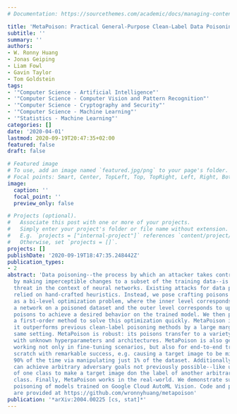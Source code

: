 ```yaml
---
# Documentation: https://sourcethemes.com/academic/docs/managing-content/

title: 'MetaPoison: Practical General-Purpose Clean-Label Data Poisoning'
subtitle: ''
summary: ''
authors:
- W. Ronny Huang
- Jonas Geiping
- Liam Fowl
- Gavin Taylor
- Tom Goldstein
tags:
- '"Computer Science - Artificial Intelligence"'
- '"Computer Science - Computer Vision and Pattern Recognition"'
- '"Computer Science - Cryptography and Security"'
- '"Computer Science - Machine Learning"'
- '"Statistics - Machine Learning"'
categories: []
date: '2020-04-01'
lastmod: 2020-09-19T20:47:35+02:00
featured: false
draft: false

# Featured image
# To use, add an image named `featured.jpg/png` to your page's folder.
# Focal points: Smart, Center, TopLeft, Top, TopRight, Left, Right, BottomLeft, Bottom, BottomRight.
image:
  caption: ''
  focal_point: ''
  preview_only: false

# Projects (optional).
#   Associate this post with one or more of your projects.
#   Simply enter your project's folder or file name without extension.
#   E.g. `projects = ["internal-project"]` references `content/project/deep-learning/index.md`.
#   Otherwise, set `projects = []`.
projects: []
publishDate: '2020-09-19T18:47:35.248442Z'
publication_types:
- 2
abstract: 'Data poisoning--the process by which an attacker takes control of a model
  by making imperceptible changes to a subset of the training data--is an emerging
  threat in the context of neural networks. Existing attacks for data poisoning have
  relied on hand-crafted heuristics. Instead, we pose crafting poisons more generally
  as a bi-level optimization problem, where the inner level corresponds to training
  a network on a poisoned dataset and the outer level corresponds to updating those
  poisons to achieve a desired behavior on the trained model. We then propose MetaPoison,
  a first-order method to solve this optimization quickly. MetaPoison is effective:
  it outperforms previous clean-label poisoning methods by a large margin under the
  same setting. MetaPoison is robust: its poisons transfer to a variety of victims
  with unknown hyperparameters and architectures. MetaPoison is also general-purpose,
  working not only in fine-tuning scenarios, but also for end-to-end training from
  scratch with remarkable success, e.g. causing a target image to be misclassified
  90% of the time via manipulating just 1% of the dataset. Additionally, MetaPoison
  can achieve arbitrary adversary goals not previously possible--like using poisons
  of one class to make a target image don the label of another arbitrarily chosen
  class. Finally, MetaPoison works in the real-world. We demonstrate successful data
  poisoning of models trained on Google Cloud AutoML Vision. Code and premade poisons
  are provided at https://github.com/wronnyhuang/metapoison'
publication: '*arXiv:2004.00225 [cs, stat]*'
---
```

